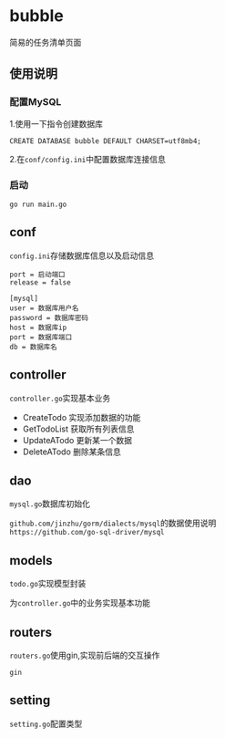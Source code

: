 # bubble

简易的任务清单页面

## 使用说明

### 配置MySQL

1.使用一下指令创建数据库

`CREATE DATABASE bubble DEFAULT CHARSET=utf8mb4;`

2.在`conf/config.ini`中配置数据库连接信息

### 启动

`go run main.go`

## conf

`config.ini`存储数据库信息以及启动信息
```
port = 启动端口
release = false

[mysql]
user = 数据库用户名
password = 数据库密码
host = 数据库ip
port = 数据库端口
db = 数据库名
```

## controller

`controller.go`实现基本业务

- CreateTodo 实现添加数据的功能
- GetTodoList 获取所有列表信息
- UpdateATodo 更新某一个数据
- DeleteATodo 删除某条信息

## dao

`mysql.go`数据库初始化

`github.com/jinzhu/gorm/dialects/mysql`的数据使用说明`https://github.com/go-sql-driver/mysql`

## models

`todo.go`实现模型封装

为`controller.go`中的业务实现基本功能

## routers

`routers.go`使用gin,实现前后端的交互操作

`gin`


## setting

`setting.go`配置类型


